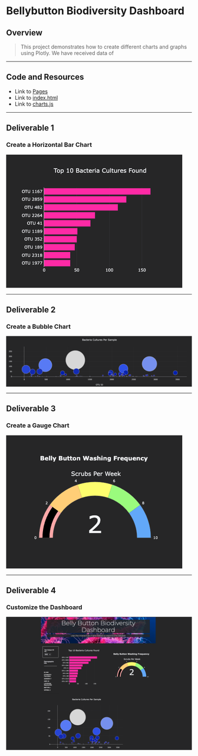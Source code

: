 # **Bellybutton Biodiversity Dashboard**

## **Overview**
>This project demonstrates how to create different charts and graphs using Plotly. We have received data of 

---

## **Code and Resources**
* Link to [Pages](https://annas000.github.io/Plotly/)
* Link to [index.html](https://github.com/annaS000/Plotly/blob/main/docs/index.html)
* Link to [charts.js](https://github.com/annaS000/Plotly/blob/main/docs/js/charts.js)

---

## **Deliverable 1**
### **Create a Horizontal Bar Chart**
![](https://github.com/annaS000/Plotly/blob/main/docs/images/Screen%20Shot%202021-10-31%20at%206.07.41%20PM.png?raw=true)

---

## **Deliverable 2**
### **Create a Bubble Chart**
![](https://github.com/annaS000/Plotly/blob/main/docs/images/Screen%20Shot%202021-10-31%20at%206.13.19%20PM.png?raw=true)

---

## **Deliverable 3**
### **Create a Gauge Chart**
![](https://github.com/annaS000/Plotly/blob/main/docs/images/Screen%20Shot%202021-10-31%20at%206.13.03%20PM.png?raw=true)

---

## **Deliverable 4**
### **Customize the Dashboard**
![](https://github.com/annaS000/Plotly/blob/main/docs/images/Screen%20Shot%202021-10-31%20at%207.25.49%20PM.png?raw=true)